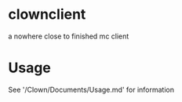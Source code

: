 # clownclient
a nowhere close to finished mc client

# Usage
See '/Clown/Documents/Usage.md' for information

